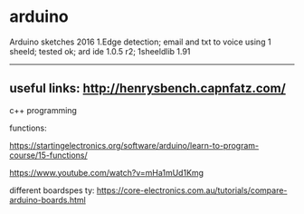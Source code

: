 # arduino
Arduino sketches 2016
1.Edge detection; email and txt to voice using 1 sheeld; tested ok; ard ide 1.0.5 r2; 1sheeldlib 1.91 


--------------------------------------
useful links:
http://henrysbench.capnfatz.com/
---------------------------------------

c++ programming

functions:

https://startingelectronics.org/software/arduino/learn-to-program-course/15-functions/


https://www.youtube.com/watch?v=mHa1mUd1Kmg


different boardspes ty: https://core-electronics.com.au/tutorials/compare-arduino-boards.html 
